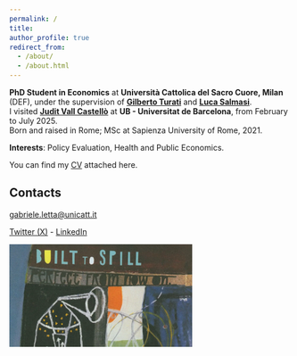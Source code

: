 ```yaml
---
permalink: /
title:
author_profile: true
redirect_from: 
  - /about/
  - /about.html
---
```

**PhD Student in Economics** at **Università Cattolica del Sacro Cuore, Milan** (DEF), under the supervision of [**Gilberto Turati**](https://docenti.unicatt.it/ppd2/it/docenti/12695/gilberto-turati) and [**Luca Salmasi**](https://sites.google.com/view/luca-salmasi/home-page). <br>
I visited [**Judit Vall Castellò**](https://www.juditvall.com/) at **UB - Universitat de Barcelona**, from February to July 2025. <br>
Born and raised in Rome; MSc at Sapienza University of Rome, 2021.

**Interests**: Policy Evaluation, Health and Public Economics.

You can find my [CV](https://raw.githubusercontent.com/gabrieleletta97/gabriele_letta.github.io/master/files/CV_Letta.pdf) attached here.

Contacts
------
[gabriele.letta@unicatt.it](mailto:gabriele.letta@unicatt.it)

[Twitter (X)](https://x.com/gabriele_letta) - [LinkedIn](https://www.linkedin.com/in/gabriele-letta-b0796a1b6/)



<div class="image-container">
  <img src="https://raw.githubusercontent.com/gabrieleletta97/gabriele_letta.github.io/master/images/built-to-spill-etsy.jpg" alt="Description of the image" style="max-width: 65%; height: auto;">
</div>
